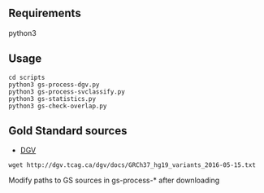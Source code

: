 ## Requirements
python3

## Usage
```shell
cd scripts
python3 gs-process-dgv.py
python3 gs-process-svclassify.py
python3 gs-statistics.py
python3 gs-check-overlap.py
```

## Gold Standard sources
* [DGV](http://dgv.tcag.ca/dgv/app/downloads)
```shell
wget http://dgv.tcag.ca/dgv/docs/GRCh37_hg19_variants_2016-05-15.txt
```
Modify paths to GS sources in gs-process-* after downloading
